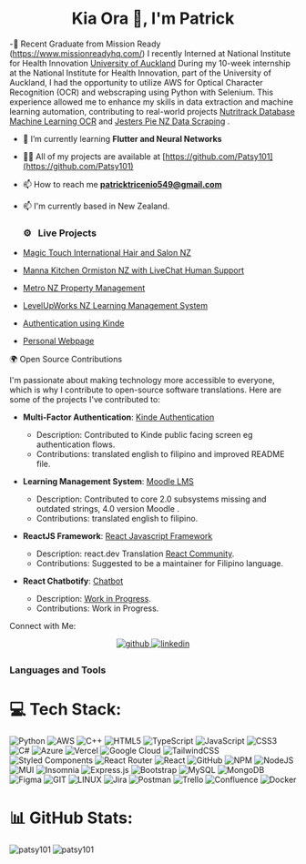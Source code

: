 <h1 align="center">Kia Ora 👋, I'm Patrick </h1>

 
-🔬 Recent Graduate from Mission Ready (https://www.missionreadyhq.com/) I recently Interned at National Institute for Health Innovation [University of Auckland](https://www.nihi.org.nz/)
  During my 10-week internship at the National Institute for Health Innovation, part of the University of Auckland, I had the opportunity to utilize AWS for Optical Character Recognition (OCR) and webscraping using Python with Selenium. This experience allowed me to enhance my skills in data extraction and machine learning automation, contributing to real-world projects [Nutritrack Database Machine Learning OCR](https://diet.auckland.ac.nz/sites/default/files/2021-10/Nutritrack_print_v3_Sept%2021.pdf) and [Jesters Pie NZ Data Scraping](https://jesters-pies.co.nz/) .

- 🌱 I’m currently learning **Flutter and Neural Networks**  

- 👨‍💻 All of my projects are available at [https://github.com/Patsy101](https://github.com/Patsy101)

- 📫 How to reach me **patricktricenio549@gmail.com**
  
- 📫 I'm currently based in New Zealand.

  ### ⚙️ &nbsp; Live Projects
- [Magic Touch International Hair and Salon NZ](http://www.magictouchhairandsalon.co.nz/)  
  
- [Manna Kitchen Ormiston NZ with LiveChat Human Support](https://manakitchenprototype.vercel.app/) 
  
- [Metro NZ Property Management](https://metronz.netlify.app/)

- [LevelUpWorks NZ Learning Management System](https://levelupnz.netlify.app/)

- [Authentication using Kinde](https://authenticator-app-theta.vercel.app/)
  
- [Personal Webpage](https://patrick-t-portfolio.vercel.app/)

🌍 Open Source Contributions

I'm passionate about making technology more accessible to everyone, which is why I contribute to open-source software translations. Here are some of the projects I've contributed to:

- **Multi-Factor Authentication**: [Kinde Authentication](https://kinde.com/)
  - Description: Contributed to Kinde public facing screen eg authentication flows.
  - Contributions: translated english to filipino and improved README file.
    

- **Learning Management System**: [Moodle LMS](https://moodle.org/)
  - Description: Contributed to core 2.0 subsystems missing and outdated strings, 4.0 version Moodle .
  - Contributions: translated english to filipino.
 
- **ReactJS Framework**: [React Javascript Framework](https://react.dev/)
  - Description: react.dev Translation [React Community](https://github.com/reactjs/translations.react.dev).
  - Contributions: Suggested to be a maintainer for Filipino language.
 
- **React Chatbotify**: [Chatbot](https://react-chatbotify.tjtanjin.com/)
  - Description: [ Work in Progress](https://github.com/tjtanjin/react-chatbotify#contributing).
  - Contributions: Work in Progress.
 

Connect with Me:

<div align="center">
<a href="https://github.com/https://github.com/Patsy101" target="_blank">
<img src=https://img.shields.io/badge/github-%2324292e.svg?&style=for-the-badge&logo=github&logoColor=white alt=github style="margin-bottom: 5px;" />
</a>
<a href="https://linkedin.com/in/https://www.linkedin.com/in/patrick-tricenio-a3ba14140/" target="_blank">
<img src=https://img.shields.io/badge/linkedin-%231E77B5.svg?&style=for-the-badge&logo=linkedin&logoColor=white alt=linkedin style="margin-bottom: 5px;" />
</a>  
</div>


<p align="left">
</p>


<h3 align="left">Languages and Tools</h3>

# 💻 Tech Stack:
![Python](https://img.shields.io/badge/python-3670A0?style=for-the-badge&logo=python&logoColor=ffdd54) ![AWS](https://img.shields.io/badge/AWS-%23FF9900.svg?style=for-the-badge&logo=amazon-aws&logoColor=white)
![C++](https://img.shields.io/badge/c++-%2300599C.svg?style=for-the-badge&logo=c%2B%2B&logoColor=white) ![HTML5](https://img.shields.io/badge/html5-%23E34F26.svg?style=for-the-badge&logo=html5&logoColor=white) ![TypeScript](https://img.shields.io/badge/typescript-%23007ACC.svg?style=for-the-badge&logo=typescript&logoColor=white) ![JavaScript](https://img.shields.io/badge/javascript-%23323330.svg?style=for-the-badge&logo=javascript&logoColor=%23F7DF1E) ![CSS3](https://img.shields.io/badge/css3-%231572B6.svg?style=for-the-badge&logo=css3&logoColor=white) ![C#](https://img.shields.io/badge/c%23-%23239120.svg?style=for-the-badge&logo=c-sharp&logoColor=white) ![Azure](https://img.shields.io/badge/azure-%230072C6.svg?style=for-the-badge&logo=azure-devops&logoColor=white) ![Vercel](https://img.shields.io/badge/vercel-%23000000.svg?style=for-the-badge&logo=vercel&logoColor=white) ![Google Cloud](https://img.shields.io/badge/Google%20Cloud-%234285F4.svg?style=for-the-badge&logo=google-cloud&logoColor=white) ![TailwindCSS](https://img.shields.io/badge/tailwindcss-%2338B2AC.svg?style=for-the-badge&logo=tailwind-css&logoColor=white) ![Styled Components](https://img.shields.io/badge/styled--components-DB7093?style=for-the-badge&logo=styled-components&logoColor=white) ![React Router](https://img.shields.io/badge/React_Router-CA4245?style=for-the-badge&logo=react-router&logoColor=white) ![React](https://img.shields.io/badge/react-%2320232a.svg?style=for-the-badge&logo=react&logoColor=%2361DAFB) ![GitHub](https://img.shields.io/badge/GitHub-%23121011.svg?style=for-the-badge&logo=github&logoColor=white) ![NPM](https://img.shields.io/badge/NPM-%23000000.svg?style=for-the-badge&logo=npm&logoColor=white) ![NodeJS](https://img.shields.io/badge/node.js-6DA55F?style=for-the-badge&logo=node.js&logoColor=white) ![MUI](https://img.shields.io/badge/MUI-%230081CB.svg?style=for-the-badge&logo=material-ui&logoColor=white) ![Insomnia](https://img.shields.io/badge/Insomnia-black?style=for-the-badge&logo=insomnia&logoColor=5849BE) ![Express.js](https://img.shields.io/badge/express.js-%23404d59.svg?style=for-the-badge&logo=express&logoColor=%2361DAFB) ![Bootstrap](https://img.shields.io/badge/bootstrap-%23563D7C.svg?style=for-the-badge&logo=bootstrap&logoColor=white) ![MySQL](https://img.shields.io/badge/mysql-%2300f.svg?style=for-the-badge&logo=mysql&logoColor=white) ![MongoDB](https://img.shields.io/badge/MongoDB-%234ea94b.svg?style=for-the-badge&logo=mongodb&logoColor=white) ![Figma](https://img.shields.io/badge/figma-%23F24E1E.svg?style=for-the-badge&logo=figma&logoColor=white) ![GIT](https://img.shields.io/badge/Git-fc6d26?style=for-the-badge&logo=git&logoColor=white) ![LINUX](https://img.shields.io/badge/Linux-FCC624?style=for-the-badge&logo=linux&logoColor=black) ![Jira](https://img.shields.io/badge/jira-%230A0FFF.svg?style=for-the-badge&logo=jira&logoColor=white) ![Postman](https://img.shields.io/badge/Postman-FF6C37?style=for-the-badge&logo=postman&logoColor=white) ![Trello](https://img.shields.io/badge/Trello-%23026AA7.svg?style=for-the-badge&logo=Trello&logoColor=white) ![Confluence](https://img.shields.io/badge/confluence-%23172BF4.svg?style=for-the-badge&logo=confluence&logoColor=white) ![Docker](https://img.shields.io/badge/docker-%230db7ed.svg?style=for-the-badge&logo=docker&logoColor=white)



# 📊 GitHub Stats:

<!-- Proudly created with GPRM ( https://gprm.itsvg.in ) -->

<p><img align="left" src="https://github-readme-stats.vercel.app/api/top-langs?username=patsy101&show_icons=true&locale=en&layout=compact" alt="patsy101" /></p>
<p><img align="left" src="http://github-profile-summary-cards.vercel.app/api/cards/profile-details?username=Patsy101&theme=default" alt="patsy101" /></p>
<br></br>
<!-- <img width="563" alt="image" src="https://github.com/Patsy101/Patsy101/assets/100541934/893cdebc-4a8c-4a61-b172-f70f7c5ba53d">
<p><img align="left" width="563" src="https://api.accredible.com/v1/frontend/credential_website_embed_image/certificate/92431429" alt="patsy101" /></p>
<br></br>
<img width="563" alt="image" src="https://api.accredible.com/v1/frontend/credential_website_embed_image/certificate/85203031">
<p><img align="left" width="563" src="https://api.accredible.com/v1/frontend/credential_website_embed_image/certificate/79166260" alt="patsy101" /></p>
 -->







